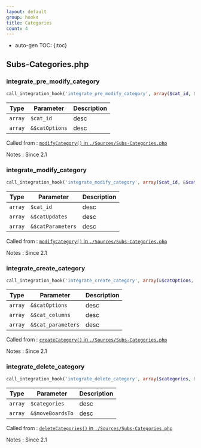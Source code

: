 ```yaml
---
layout: default
group: hooks
title: Categories
count: 4
---
```

* auto-gen TOC:
{:toc}
## Subs-Categories.php
### integrate_pre_modify_category

```php
call_integration_hook('integrate_pre_modify_category', array($cat_id, &$catOptions))
```

Type|Parameter|Description
---|---|---
`array`|`$cat_id`|desc
`array`|`&$catOptions`|desc

Called from
: [`modifyCategory()` in `./Sources/Subs-Categories.php`](../docs/subs-categories.html#modifycategory)

Notes
: Since 2.1

### integrate_modify_category

```php
call_integration_hook('integrate_modify_category', array($cat_id, &$catUpdates, &$catParameters))
```

Type|Parameter|Description
---|---|---
`array`|`$cat_id`|desc
`array`|`&$catUpdates`|desc
`array`|`&$catParameters`|desc

Called from
: [`modifyCategory()` in `./Sources/Subs-Categories.php`](../docs/subs-categories.html#modifycategory)

Notes
: Since 2.1

### integrate_create_category

```php
call_integration_hook('integrate_create_category', array(&$catOptions, &$cat_columns, &$cat_parameters))
```

Type|Parameter|Description
---|---|---
`array`|`&$catOptions`|desc
`array`|`&$cat_columns`|desc
`array`|`&$cat_parameters`|desc

Called from
: [`createCategory()` in `./Sources/Subs-Categories.php`](../docs/subs-categories.html#createcategory)

Notes
: Since 2.1

### integrate_delete_category

```php
call_integration_hook('integrate_delete_category', array($categories, &$moveBoardsTo))
```

Type|Parameter|Description
---|---|---
`array`|`$categories`|desc
`array`|`&$moveBoardsTo`|desc

Called from
: [`deleteCategories()` in `./Sources/Subs-Categories.php`](../docs/subs-categories.html#deletecategories)

Notes
: Since 2.1

